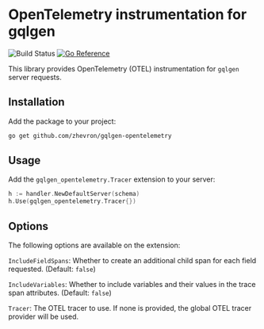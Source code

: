 # OpenTelemetry instrumentation for gqlgen

![Build Status](https://github.com/zhevron/gqlgen-opentelemetry/actions/workflows/go.yml/badge.svg?branch=main)
[![Go Reference](https://pkg.go.dev/badge/github.com/zhevron/gqlgen-opentelemetry.svg)](https://pkg.go.dev/github.com/zhevron/gqlgen-opentelemetry)

This library provides OpenTelemetry (OTEL) instrumentation for `gqlgen` server requests.

## Installation
Add the package to your project:
```sh
go get github.com/zhevron/gqlgen-opentelemetry
```

## Usage
Add the `gqlgen_opentelemetry.Tracer` extension to your server:
```go
h := handler.NewDefaultServer(schema)
h.Use(gqlgen_opentelemetry.Tracer{})
```

## Options
The following options are available on the extension:

`IncludeFieldSpans`: Whether to create an additional child span for each field requested. (Default: `false`)

`IncludeVariables`: Whether to include variables and their values in the trace span attributes. (Default: `false`)

`Tracer`: The OTEL tracer to use. If none is provided, the global OTEL tracer provider will be used.
